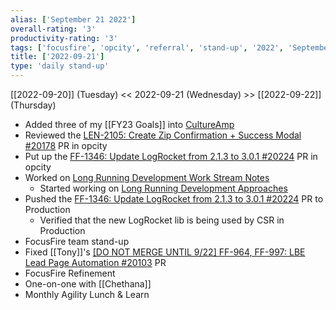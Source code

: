 ```yaml
---
alias: ['September 21 2022']
overall-rating: '3'
productivity-rating: '3'
tags: ['focusfire', 'opcity', 'referral', 'stand-up', '2022', 'September', 'Wednesday']
title: ['2022-09-21']
type: 'daily stand-up'
---
```

[[2022-09-20]] (Tuesday) << 2022-09-21 (Wednesday) >> [[2022-09-22]] (Thursday)

- Added three of my [[FY23 Goals]] into [CultureAmp](https://moveinc.cultureamp.com/)
- Reviewed the [LEN-2105: Create Zip Confirmation + Success Modal #20178](https://github.com/Opcity/opcity/pull/20178) PR in opcity
- Put up the [FF-1346: Update LogRocket from 2.1.3 to 3.0.1 #20224](https://github.com/Opcity/opcity/pull/20224) PR in opcity
- Worked on [Long Running Development Work Stream Notes](https://www.notion.so/Long-Running-Development-Work-Stream-Notes-cbfe4b218198499b9e83c7c92a764484)
	- Started working on [Long Running Development Approaches](https://www.notion.so/Long-Running-Development-Approaches-f95a8349aa03461b89f7d5427b644662) 
- Pushed the [FF-1346: Update LogRocket from 2.1.3 to 3.0.1 #20224](https://github.com/Opcity/opcity/pull/20224) PR to Production
	- Verified that the new LogRocket lib is being used by CSR in Production
- FocusFire team stand-up
- Fixed [[Tony]]'s [[DO NOT MERGE UNTIL 9/22] FF-964, FF-997: LBE Lead Page Automation #20103](https://github.com/Opcity/opcity/pull/20103) PR
- FocusFire Refinement
- One-on-one with [[Chethana]]
- Monthly Agility Lunch & Learn
